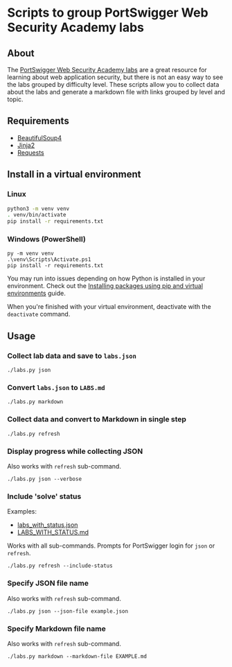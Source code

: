 # Scripts to group PortSwigger Web Security Academy labs

## About
The [PortSwigger Web Security Academy labs](https://portswigger.net/web-security)
are a great resource for learning about web application security, but there is
not an easy way to see the labs grouped by difficulty level. These scripts
allow you to collect data about the labs and generate a markdown file with
links grouped by level and topic.

## Requirements
- [BeautifulSoup4](https://www.crummy.com/software/BeautifulSoup/)
- [Jinja2](https://jinja.palletsprojects.com/en/2.11.x/)
- [Requests](https://requests.readthedocs.io/en/master/)

## Install in a virtual environment
### Linux
```bash
python3 -m venv venv
. venv/bin/activate
pip install -r requirements.txt
```

### Windows (PowerShell)
```
py -m venv venv
.\venv\Scripts\Activate.ps1
pip install -r requirements.txt
```

You may run into issues depending on how Python is installed in your environment. Check out the [Installing packages using pip and virtual environments](https://packaging.python.org/guides/installing-using-pip-and-virtual-environments/) guide.

When you're finished with your virtual environment, deactivate with the `deactivate` command.

## Usage
### Collect lab data and save to `labs.json`
```
./labs.py json
```

### Convert `labs.json` to `LABS.md`
```
./labs.py markdown
```

### Collect data and convert to Markdown in single step
```
./labs.py refresh
```

### Display progress while collecting JSON
Also works with `refresh` sub-command.
```
./labs.py json --verbose
```

### Include 'solve' status
Examples:
- [labs_with_status.json](https://github.com/roberson-io/portswigger/blob/master/labs/labs_with_status.json)
- [LABS_WITH_STATUS.md](https://github.com/roberson-io/portswigger/blob/master/labs/LABS_WITH_STATUS.md)

Works with all sub-commands. Prompts for PortSwigger login for `json` or `refresh`.
```
./labs.py refresh --include-status
```

### Specify JSON file name
Also works with `refresh` sub-command.
```
./labs.py json --json-file example.json
```

### Specify Markdown file name
Also works with `refresh` sub-command.
```
./labs.py markdown --markdown-file EXAMPLE.md
```
